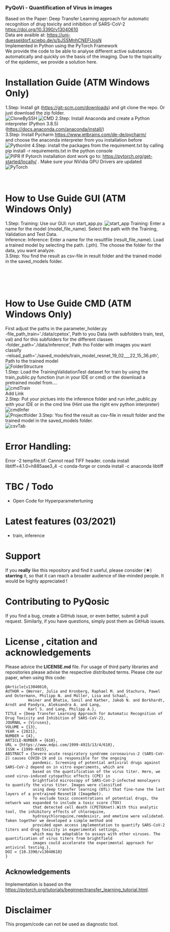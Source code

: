 ### PyQoVi - Quantification of Virus in images
Based on the Paper: Deep Transfer Learning approach for automatic recognition of drug toxicity and inhibition of SARS-CoV-2  https://doi.org/10.3390/v13040610 <br>
Data are avaible at: https://uni-duesseldorf.sciebo.de/s/bJSSMnhCNEFUosN <br>
Implemented in Python using the PyTorch Framework<br>
We provide the code to be able to analyse different active substances automatically and quickly on the basis of the imaging. Due to the topicality of the epidemic, we provide a solution here. 
<br>
# Installation Guide (ATM Windows Only)
1.Step: Install git (https://git-scm.com/downloads) and git clone the repo. Or just download the zip folder.<br>
<img src="/images/CloneBySSH.PNG" alt="CloneBySSH" title="CloneBySSH" />
<img src="/images/CMD.PNG" alt="CMD" title="CMD" />
2.Step: Install Anaconda and create a Python interpreter (Python 3.8.5) <br>
(https://docs.anaconda.com/anaconda/install/)<br>
3.Step: Install Pycharm https://www.jetbrains.com/de-de/pycharm/ <br> and choose the anaconda interpreter from you installation before
<img src="/images/PythonInt.PNG" alt="PythonInt" title="PythonInterpreter auswaehlen" />
4.Step: install the packages from the requirement.txt by calling pip install -r requirements.txt in the python console <br>
<img src="/images/PIPR.PNG" alt="PIPR" title="PIPR" />
If Pytorch installation dont work go to: https://pytorch.org/get-started/locally/ . Make sure your NVidia GPU Drivers are updated<br>
<img src="/images/PyTorch.PNG" alt="PyTorch" title="PyTorchConfig" />
<br>
<br>
<br>
# How to Use Guide GUI (ATM Windows Only)
1.Step: Training: Use our GUI: run start_app.py. 
<img src="/images/start_app.PNG" alt="start_app" title="start_app" />
Training: Enter a name for the model (model_file_name). Select the path with the Training, Validation and Test Data.<br>
Inference: Inference: Enter a name for the resultfile (result_file_name). Load a trained model by selecting the path. (.pth). The choose the folder for the data, you want analyze.<br>
3.Step: You find the result as csv-file in result folder and the trained model in the saved_models folder. <br>
<br>
<br>
<br>
<br>
# How to Use Guide CMD (ATM Windows Only)
First adjust the paths in the parameter_holder.py <br>
-file_path_train='./data/cpetox', Path to you Data (with subfolders train, test, val) and for this subfolders for the different classes<br>
-folder_path='./data/inference', Path tho Folder with images you want classify <br>
-reload_path='./saved_models/train_model_resnet_19_02___22_15_36.pth', Path to the trained model <br>
<img src="/images/FolderStructure.PNG" alt="FolderStructure" title="FolderStructure" />
<br>
1.Step: Load the TrainingValidationTest dataset for train by using the train_public.py function (run in your IDE or cmd) or the download a pretrained model from.... <br>
<img src="/images/cmdTrain.PNG" alt="cmdTrain" title="cmdTrain" /> <br>
Add Link <br>
2.Step: Put your pictues into the inference folder and run infer_public.py with your IDE or in the cmd line (Hint use the right env python interpreter) <br>
<img src="/images/cmdInfer.PNG" alt="cmdInfer" title="cmdInfer" /> <br>
<img src="/images/ProjectFolder.PNG" alt="Projectfolder" title="Projectfolder" />
3.Step: You find the result as csv-file in result folder and the trained model in the saved_models folder. <br>
<img src="/images/csvTab.PNG" alt="csvTab" title="csvResultFile" />

# Error Handling:
Error -2 tempfile.tif: Cannot read TIFF header. conda install libtiff=4.1.0=h885aae3_4 -c conda-forge or  conda install -c anaconda libtiff<br>

# TBC / Todo
- Open Code for Hyperparametertuning

# Latest features (03/2021)
- train, inference

# Support 
If you **really** like this repository and find it useful, please consider (★) **starring** it, so that it can reach a broader audience of like-minded people. It would be highly appreciated !

# Contributing to PyQosic
If you find a bug, create a GitHub issue, or even better, submit a pull request. Similarly, if you have questions, simply post them as GitHub issues. 

# License , citation and acknowledgements
Please advice the **LICENSE.md** file. For usage of third party libraries and repositories please advise the respective distributed terms. Please cite our paper, when using this code:

```
@Article{v13040610,
AUTHOR = {Werner, Julia and Kronberg, Raphael M. and Stachura, Pawel and Ostermann, Philipp N. and Müller, Lisa and Schaal,
          Heiner and Bhatia, Sanil and Kather, Jakob N. and Borkhardt, Arndt and Pandyra, Aleksandra A. and Lang,
          Karl S. and Lang, Philipp A.},
TITLE = {Deep Transfer Learning Approach for Automatic Recognition of Drug Toxicity and Inhibition of SARS-CoV-2},
JOURNAL = {Viruses},
VOLUME = {13},
YEAR = {2021},
NUMBER = {4},
ARTICLE-NUMBER = {610},
URL = {https://www.mdpi.com/1999-4915/13/4/610},
ISSN = {1999-4915},
ABSTRACT = {Severe acute respiratory syndrome coronavirus-2 (SARS-CoV-2) causes COVID-19 and is responsible for the ongoing
            pandemic. Screening of potential antiviral drugs against SARS-CoV-2 depend on in vitro experiments, which are
            based on the quantification of the virus titer. Here, we used virus-induced cytopathic effects (CPE) in 
            brightfield microscopy of SARS-CoV-2-infected monolayers to quantify the virus titer. Images were classified
            using deep transfer learning (DTL) that fine-tune the last layers of a pretrained Resnet18 (ImageNet). 
            To exclude toxic concentrations of potential drugs, the network was expanded to include a toxic score (TOX)
            that detected cell death (CPETOXnet).With this analytic tool, the inhibitory effects of chloroquine,
            hydroxychloroquine,remdesivir, and emetine were validated. Taken together we developed a simple method and
            provided open access implementation to quantify SARS-CoV-2 titers and drug toxicity in experimental settings,
            which may be adaptable to assays with other viruses. The quantification of virus titers from brightfield 
            images could accelerate the experimental approach for antiviral testing.},
DOI = {10.3390/v13040610}
}

```
## Acknowledgements
Implementation is based on the https://pytorch.org/tutorials/beginner/transfer_learning_tutorial.html.

# Disclaimer
This progam/code can not be used as diagnostic tool.
